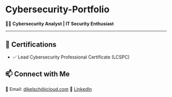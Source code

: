 # Cybersecurity-Portfolio
👩‍💻 **Cybersecurity Analyst | IT Security Enthusiast** 








---

## 📜 Certifications    
- ✅ Lead Cybersecurity Professional Certificate (LCSPC)  

## 📫 Connect with Me  
📧 Email: dikelsch@icloud.com
🔗 [LinkedIn](https://www.linkedin.com/in/diana-kelsch-26224610b/)  

